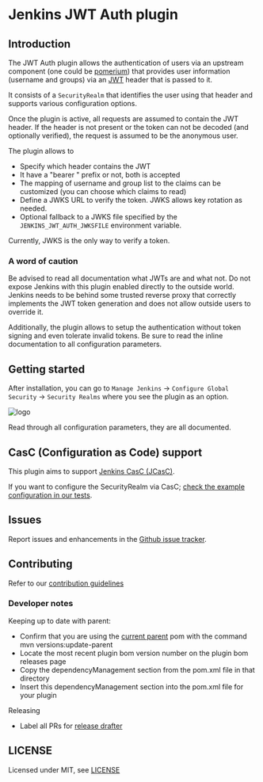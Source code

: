 # Jenkins JWT Auth plugin

## Introduction

The JWT Auth plugin allows the authentication of users via an upstream component (one could
be [pomerium](https://www.pomerium.io/)) that provides user information (username and groups)
via an [JWT](https://jwt.io) header that is passed to it.

It consists of a `SecurityRealm` that identifies the user using that header and supports various
configuration options.

Once the plugin is active, all requests are assumed to contain the JWT header. If the header
is not present or the token can not be decoded (and optionally verified), the request is assumed
to be the anonymous user.

The plugin allows to
* Specify which header contains the JWT
* It have a "bearer " prefix or not, both is accepted
* The mapping of username and group list to the claims can be customized (you can choose which claims to read)
* Define a JWKS URL to verify the token. JWKS allows key rotation as needed.
* Optional fallback to a JWKS file specified by the `JENKINS_JWT_AUTH_JWKSFILE` environment variable.

Currently, JWKS is the only way to verify a token.

### A word of caution

Be advised to read all documentation what JWTs are and what not. Do not expose Jenkins with this
plugin enabled directly to the outside world. Jenkins needs to be behind some trusted reverse proxy
that correctly implements the JWT token generation and does not allow outside users to override it.

Additionally, the plugin allows to setup the authentication without token signing and even tolerate
invalid tokens. Be sure to read the inline documentation to all configuration parameters.

## Getting started

After installation, you can go to `Manage Jenkins` -> `Configure Global Security` -> `Security Realms`
where you see the plugin as an option.

![logo](/assets/plugin.png)

Read through all configuration parameters, they are all documented.

## CasC (Configuration as Code) support

This plugin aims to support [Jenkins CasC (JCasC)](https://github.com/jenkinsci/configuration-as-code-plugin).

If you want to configure the SecurityRealm via CasC; [check the example configuration in our tests](https://github.com/jenkinsci/jwt-auth-plugin/blob/develop/src/test/resources/configuration-as-code.yml).

## Issues

Report issues and enhancements in the [Github issue tracker](https://github.com/jenkinsci/jwt-auth-plugin/issues).

## Contributing

Refer to our [contribution guidelines](https://github.com/jenkinsci/.github/blob/master/CONTRIBUTING.md)

### Developer notes

Keeping up to date with parent:

* Confirm that you are using the [current parent](https://www.jenkins.io/doc/developer/plugin-development/updating-parent/) pom with the command mvn versions:update-parent
* Locate the most recent plugin bom version number on the plugin bom releases page
* Copy the dependencyManagement section from the pom.xml file in that directory
* Insert this dependencyManagement section into the pom.xml file for your plugin

Releasing

* Label all PRs for [release drafter](https://github.com/jenkinsci/.github/blob/master/.github/release-drafter.adoc) 

## LICENSE

Licensed under MIT, see [LICENSE](LICENSE.md)

